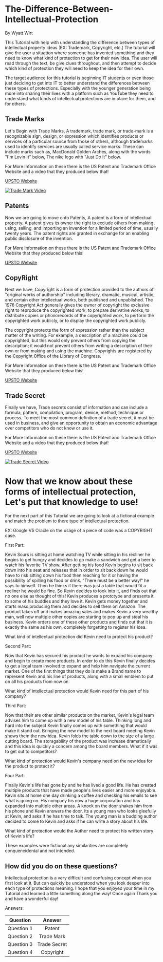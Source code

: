 # The-Difference-Between-Intellectual-Protection
By Wyatt Wirt

This Tutorial with help with understanding the difference between types of intellectual property ideas (EX: Trademark, Copyright, etc.) The tutorial will give the user a situation where someone has invented something and they need to know what kind of protection to get for their new idea. The user will read through the text, be give clues throughout, and then attempt to decide which kind of protection they will need to keep the idea for their own.

The target audience for this tutorial is beginning IT students or even those just deciding to get into IT to better understand the differences between these types of protections. Especially with the younger generation being more into sharing their lives with a platform such as YouTube they need to understand what kinds of intellectual protections are in place for them, and for others.

## Trade Marks

Let's Begin with Trade Marks, A trademark, trade mark, or trade-mark is a recognizable sign, design, or expression which identifies products or services of a particular source from those of others, although trademarks used to identify services are usually called service marks. These can include marks such as, MacDonald Golden Arches, along with the words "I'm Lovin It" below, The nike logo with "Just Do It" below.

For More Information on these there is the US Patent and Trademark Office Website and a video that they produced below that!

[UPSTO Website](https://www.uspto.gov/trademarks-getting-started/trademark-basics)

[![Trade Mark Video](http://i3.ytimg.com/vi/qHDRV2NTSEk/maxresdefault.jpg)](https://www.youtube.com/watch?v=qHDRV2NTSEk)

## Patents

Now we are going to move onto Patents, A patent is a form of intellectual property. A patent gives its owner the right to exclude others from making, using, selling, and importing an invention for a limited period of time, usually twenty years. The patent rights are granted in exchange for an enabling public disclosure of the invention.

For More Information on these there is the US Patent and Trademark Office Website that they produced below this!

[UPSTO Website](https://www.uspto.gov/patents-getting-started/patent-process-overview)

## CopyRight

Next we have, Copyright is a form of protection provided to the authors of "original works of authorship" including literary, dramatic, musical, artistic, and certain other intellectual works, both published and unpublished. The 1976 Copyright Act generally gives the owner of copyright the exclusive right to reproduce the copyrighted work, to prepare derivative works, to distribute copies or phonorecords of the copyrighted work, to perform the copyrighted work publicly, or to display the copyrighted work publicly.

The copyright protects the form of expression rather than the subject matter of the writing. For example, a description of a machine could be copyrighted, but this would only prevent others from copying the description; it would not prevent others from writing a description of their own or from making and using the machine. Copyrights are registered by the Copyright Office of the Library of Congress.

For More Information on these there is the US Patent and Trademark Office Website that they produced below this!

[UPSTO Website](https://www.uspto.gov/trademarks-getting-started/trademark-basics)

## Trade Secret

Finally we have, Trade secrets consist of information and can include a formula, pattern, compilation, program, device, method, technique or process. To meet the most common definition of a trade secret, it must be used in business, and give an opportunity to obtain an economic advantage over competitors who do not know or use it.

For More Information on these there is the US Patent and Trademark Office Website and a video that they produced below that!

[UPSTO Website](https://www.uspto.gov/patents-getting-started/international-protection/trade-secrets-policy)

[![Trade Secret Video](http://i3.ytimg.com/vi/1dXA5A4l0Rg/maxresdefault.jpg)](https://www.youtube.com/watch?v=1dXA5A4l0Rg)

# Now that we know about these forms of intellectual protection, Let's put that knowledge to use!

For the next part of this Tutorial we are going to look at a fictional example and match the problem to there type of intellectual protection.

EX: Google VS Oracle on the usage of a piece of code was a COPYRIGHT case.

First Part:

Kevin Sours is sitting at home watching TV while sitting in his recliner he begins to get hungry and decides to go make a sandwich and get a beer to watch his favorite TV show. After getting his food Kevin begins to sit back down into his seat and releases that in order to sit back down he would have to risk sitting down his food then reaching for it or having the possibility of spilling his food or drink. "There must be a better way!" he says to himself. Then he thinks if there was just a table that would fit a recliner he would be fine. So Kevin decides to look into it, and finds out that no one else as thought of this! Kevin produces a prototype and presents it to some of his buddies and they love it. Kevin gets money together and starts mass producing them and decides to sell them on Amazon. The product takes off and makes amazing sales and makes Kevin a very wealthy man, well now multiple other copies are starting to pop up and steal his business. Kevin orders one of these other products and finds out that it is exactly the same as his own, completely forgetting to register his idea.

What kind of intellectual protection did Kevin need to protect his product?

Second Part:

Now that Kevin has secured his product he wants to expand his company and begin to create more products. In order to do this Kevin finally decides to get a legal team involved to expand and help him navigate the current market. One of the first things that they do is make a Brand name to represent Kevin and his line of products, along with a small emblem to put on all his products from now on.

What kind of intellectual protection would Kevin need for this part of his company?

Third Part:

Now that their are other similar products on the market, Kevin's legal team advises him to come up with a new model of his table. Thinking long and hard into the subject Kevin finally comes up with something that would make it stand out. Bringing the new model to the next board meeting Kevin shows them the new idea. Kevin folds the table down to the size of a large cutting board. The storagability of the product was increase dramatically and this idea is quickly a concern among the board members. What if it was to get out to competitors?

What kind of protection would Kevin's company need on the new idea for the product to protect it?

Four Part:

Finally Kevin's life has gone by and he has lived a good life. He has created multiple products that have made people's lives easier and more enjoyable. Kevin sits at home one day drinking a coffee and checking his emails to see what is going on. His company his now a huge corporation and has expanded into multiple other areas. A knock on the door shakes him from his phone and Kevin answers the door. Its a young man who looks gleefully at Kevin, and asks if he has time to talk. The young man is a budding author decided to come to Kevin and asks if he can write a story about his life.

What kind of protection would the Author need to protect his written story of Kevin's life?

These examples were fictional any similarities are completely conquencidental and not intended.

## How did you do on these questions?

Intellectual protection is a very difficult and confusing concept when you first look at it. But can quickly be understood when you look deeper into each type of protections meaning. I hope that you enjoyed your time in my Tutorial and learned a little something along the way! Once again Thank you and have a wonderful day!

Answers:

| Question        | Answer      
| ------------- |:-------------:| 
| Question 1     | Patent | 
| Question 2    | Trade Mark      | 
| Question 3 | Trade Secret      |
| Question 4 | Copyright  |







